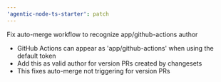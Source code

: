 ```yaml
---
'agentic-node-ts-starter': patch
---
```


Fix auto-merge workflow to recognize app/github-actions author

- GitHub Actions can appear as 'app/github-actions' when using the default token
- Add this as valid author for version PRs created by changesets
- This fixes auto-merge not triggering for version PRs
